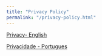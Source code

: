 ```yaml
---
title: "Privacy Policy"
permalink: "/privacy-policy.html"
---
```


[Privacy- English](/privacy-policy.html)

[Privacidade - Portugues](/politica-de-privacidade.html)